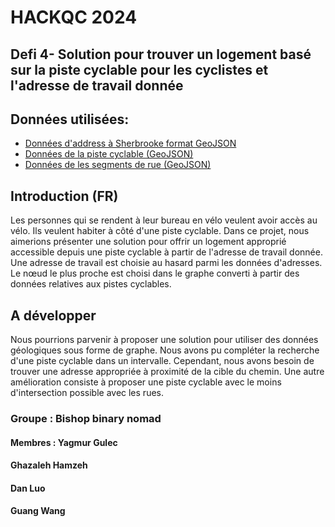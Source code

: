 # HACKQC 2024
## Defi 4- Solution pour trouver un logement basé sur la piste cyclable pour les cyclistes et l'adresse de travail donnée 
## Données utilisées:
- [Données d'address à Sherbrooke format GeoJSON](https://www.donneesquebec.ca/recherche/dataset/d03eeb91762a41259eb8b959635c7437_0) 
- [Données de la piste cyclable (GeoJSON)](https://www.donneesquebec.ca/recherche/dataset/9478537c06104aa0a2c7e4634947f382_0)
- [Données de les segments de rue (GeoJSON)](https://www.donneesquebec.ca/recherche/dataset/9478537c06104aa0a2c7e4634947f382_0)


## Introduction (FR)
Les personnes qui se rendent à leur bureau en vélo veulent avoir accès au vélo. Ils veulent habiter à côté d'une piste cyclable. Dans ce projet, nous aimerions présenter une solution pour offrir un logement approprié accessible depuis une piste cyclable à partir de l'adresse de travail donnée. Une adresse de travail est choisie au hasard parmi les données d'adresses. Le nœud le plus proche est choisi dans le graphe converti à partir des données relatives aux pistes cyclables. 
## A développer
Nous pourrions parvenir à proposer une solution pour utiliser des données géologiques sous forme de graphe. Nous avons pu compléter la recherche d'une piste cyclable dans un intervalle. Cependant, nous avons besoin de trouver une adresse appropriée à proximité de la cible du chemin. 
Une autre amélioration consiste à proposer une piste cyclable avec le moins d'intersection possible avec les rues. 
### Groupe : Bishop binary  nomad
#### Membres : Yagmur Gulec 
####           Ghazaleh Hamzeh
####           Dan Luo
####           Guang Wang
